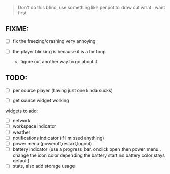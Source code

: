 > Don't do this blind, use something like penpot to draw out what i want first

## FIXME:

- [ ] fix the freezing/crashing very annoying

- [ ] the player blinking is because it is a for loop
  - figure out another way to go about it

## TODO:

- [ ] per source player (having just one kinda sucks)

- [ ] get source widget working

widgets to add:

- [ ] network
- [ ] workspace indicator
- [ ] weather
- [ ] notifications indicator (if i missed anything)
- [ ] power menu (poweroff,restart,logout)
- [ ] battery indicator (use a progress_bar. onclick open then power menu.. change the icon color depending the battery start.no battery color stays default)
- [ ] stats, also add storage usage
